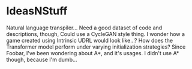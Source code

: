 # IdeasNStuff
Natural language transpiler... Need a good dataset of code and descriptions, though, Could use a CycleGAN style thing. 
I wonder how a game created using Intrinsic UDRL would look like...?
How does the Transformer model perform under varying initialization strategies? 
Since Foobar, I've been wondering about A*, and it's usages. I didn't use A* though, because I'm dumb...
